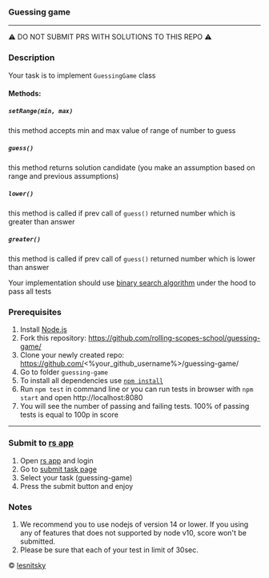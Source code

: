 ### Guessing game

---
⚠️ DO NOT SUBMIT PRS WITH SOLUTIONS TO THIS REPO ⚠️

### Description

Your task is to implement `GuessingGame` class

#### Methods:

##### `setRange(min, max)`
this method accepts min and max value of range of number to guess

##### `guess()`
this method returns solution candidate (you make an assumption based on range and previous assumptions)

##### `lower()`
this method is called if prev call of `guess()` returned number which is greater than answer

##### `greater()`
this method is called if prev call of `guess()` returned number which is lower than answer

Your implementation should use [binary search algorithm](https://en.wikipedia.org/wiki/Binary_search_algorithm) under the hood to pass all tests

### Prerequisites
1. Install [Node.js](https://nodejs.org/en/download/)   
2. Fork this repository: https://github.com/rolling-scopes-school/guessing-game/
3. Clone your newly created repo: https://github.com/<%your_github_username%>/guessing-game/  
4. Go to folder `guessing-game`  
5. To install all dependencies use [`npm install`](https://docs.npmjs.com/cli/install)  
6. Run `npm test` in command line or you can run tests in browser with `npm start` and open http://localhost:8080
7. You will see the number of passing and failing tests. 100% of passing tests is equal to 100p in score  

---

### Submit to [rs app](https://app.rs.school)
1. Open [rs app](https://app.rs.school) and login
2. Go to [submit task page](https://app.rs.school/course/submit-task?course=rs-2019-q3)
3. Select your task (guessing-game)
4. Press the submit button and enjoy

### Notes
1. We recommend you to use nodejs of version 14 or lower. If you using any of features that does not supported by node v10, score won't be submitted.
2. Please be sure that each of your test in limit of 30sec.

© [lesnitsky](https://github.com/lesnitsky)
